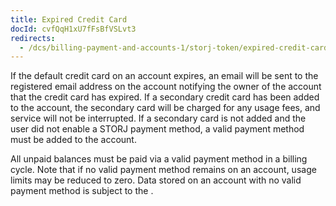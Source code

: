 ```yaml
---
title: Expired Credit Card
docId: cvfQqH1xU7fFsBfVSLvt3
redirects:
  - /dcs/billing-payment-and-accounts-1/storj-token/expired-credit-card
---
```


If the default credit card on an account expires, an email will be sent to the registered email address on the account notifying the owner of the account that the credit card has expired. If a secondary credit card has been added to the account, the secondary card will be charged for any usage fees, and service will not be interrupted. If a secondary card is not added and the user did not enable a STORJ payment method, a valid payment method must be added to the account.

All unpaid balances must be paid via a valid payment method in a billing cycle. Note that if no valid payment method remains on an account, usage limits may be reduced to zero. Data stored on an account with no valid payment method is subject to the [](docId:mF90KbpC-8pOWqTK5FW_n).
